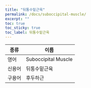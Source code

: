 ```yaml
---
title: "뒤통수밑근육"
permalink: /docs/suboccipital-muscle/
excerpt: ""
toc: true
toc_sticky: true
toc_label: 뒤통수밑근육
---
```


| 종류   | 이름                |
| ------ | ------------------- |
| 영어   | Suboccipital Muscle |
| 신용어 | 뒤통수밑근육        |
| 구용어 | 후두하근            |

#
